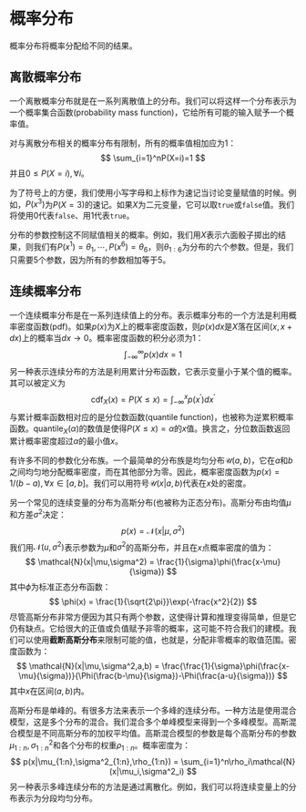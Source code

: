 # 概率分布

概率分布将概率分配给不同的结果。

## 离散概率分布

一个离散概率分布就是在一系列离散值上的分布。我们可以将这样一个分布表示为一个概率集合函数(probability mass function)，它给所有可能的输入赋予一个概率值。

对与离散分布相关的概率分布有限制，所有的概率值相加应为$1$：
$$
\sum_{i=1}^nP(X=i)=1
$$
并且$0\le P(X=i),\forall i$。

为了符号上的方便，我们使用小写字母和上标作为速记当讨论变量赋值的时候。例如，$P(x^3)$为$P(X=3)$的速记。如果$X$为二元变量，它可以取`true`或`false`值。我们将使用$0$代表`false`、用$1$代表`true`。

分布的参数控制这不同赋值相关的概率。例如，我们用$X$表示六面骰子掷出的结果，则我们有$P(x^1)=\theta_1,\cdots,P(x^6)=\theta_6$，则$\theta_{1:6}$为分布的六个参数。但是，我们只需要$5$个参数，因为所有的参数相加等于$5$。

## 连续概率分布

一个连续概率分布是在一系列连续值上的分布。表示概率分布的一个方法是利用概率密度函数(pdf)。如果$p(x)$为$X$上的概率密度函数，则$p(x)dx$是$X$落在区间$(x,x+dx)$上的概率当$dx\rightarrow 0$。概率密度函数的积分必须为$1$：
$$
\int_{-\infty}^{\infty}p(x)dx = 1
$$
另一种表示连续分布的方法是利用累计分布函数，它表示变量小于某个值的概率。其可以被定义为
$$
\operatorname{cdf}_X(x)=P(X\le x) = \int_{-\infty}^xp(x^{\prime})dx^{\prime}
$$
与累计概率函数相对应的是分位数函数(quantile function)，也被称为逆累积概率函数。$\operatorname{quantile}_X(\alpha)$的数值是使得$P(X\le x)=\alpha$的$x$值。换言之，分位数函数返回累计概率密度超过$\alpha$的最小值$x$。

有许多不同的参数化分布族。一个最简单的分布族是均匀分布$\mathcal{U}(a,b)$，它在$a$和$b$之间均匀地分配概率密度，而在其他部分为零。因此，概率密度函数为$p(x)=1/(b-a),\forall x\in [a,b]$。我们可以用符号$\mathcal{U}(x|a,b)$代表在$x$处的密度。

另一个常见的连续变量的分布为高斯分布(也被称为正态分布)。高斯分布由均值$\mu$和方差$\sigma^2$决定：
$$
p(x) = \mathcal{N}(x|\mu,\sigma^2)
$$
我们用$\mathcal{N}(u,\sigma^2)$表示参数为$\mu$和$\sigma^2$的高斯分布，并且在$x$点概率密度的值为：
$$
\mathcal{N}(x|\mu,\sigma^2) = \frac{1}{\sigma}\phi(\frac{x-\mu}{\sigma})
$$
其中$\phi$为标准正态分布函数：
$$
\phi(x) = \frac{1}{\sqrt{2\pi}}\exp(-\frac{x^2}{2})
$$
尽管高斯分布非常方便因为其只有两个参数，这使得计算和推理变得简单，但是它仍有缺点。它给很大的正值或负值赋予非零的概率，这可能不符合我们的建模。我们可以使用**截断高斯分布**来限制可能的值，也就是，分配非零概率的取值范围。密度函数为：
$$
\mathcal{N}(x|\mu,\sigma^2,a,b) = \frac{\frac{1}{\sigma}\phi(\frac{x-\mu}{\sigma})}{\Phi(\frac{b-\mu}{\sigma})-\Phi(\frac{a-u}{\sigma})}
$$
其中$x$在区间$(a,b)$内。

高斯分布是单峰的。有很多方法来表示一个多峰的连续分布。一种方法是使用混合模型，这是多个分布的混合。我们混合多个单峰模型来得到一个多峰模型。高斯混合模型是不同高斯分布的加权平均值。高斯混合模型的参数是每个高斯分布的参数$\mu_{1:n},\sigma^2_{1:n}$和各个分布的权重$\rho_{1:n}$。概率密度为：
$$
p(x|\mu_{1:n},\sigma^2_{1:n},\rho_{1:n}) = \sum_{i=1}^n\rho_i\mathcal{N}(x|\mu_i,\sigma^2_i)
$$
另一种表示多峰连续分布的方法是通过离散化。例如，我们可以将连续变量上的分布表示为分段均匀分布。